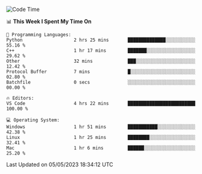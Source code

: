
<!--START_SECTION:waka-->
![Code Time](http://img.shields.io/badge/Code%20Time-693%20hrs%2018%20mins-blue)

📊 **This Week I Spent My Time On** 

```text
💬 Programming Languages: 
Python                   2 hrs 25 mins       ██████████████░░░░░░░░░░░   55.16 % 
C++                      1 hr 17 mins        ███████░░░░░░░░░░░░░░░░░░   29.62 % 
Other                    32 mins             ███░░░░░░░░░░░░░░░░░░░░░░   12.42 % 
Protocol Buffer          7 mins              █░░░░░░░░░░░░░░░░░░░░░░░░   02.80 % 
Batchfile                0 secs              ░░░░░░░░░░░░░░░░░░░░░░░░░   00.00 % 

🔥 Editors: 
VS Code                  4 hrs 22 mins       █████████████████████████   100.00 % 

💻 Operating System: 
Windows                  1 hr 51 mins        ███████████░░░░░░░░░░░░░░   42.38 % 
Linux                    1 hr 25 mins        ████████░░░░░░░░░░░░░░░░░   32.41 % 
Mac                      1 hr 6 mins         ██████░░░░░░░░░░░░░░░░░░░   25.20 % 
```


 Last Updated on 05/05/2023 18:34:12 UTC
<!--END_SECTION:waka-->

